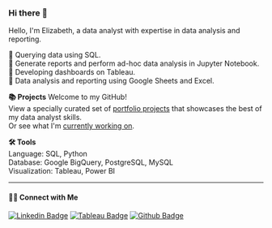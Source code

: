 ### Hi there 👋

<!--
**kuehbiko/kuehbiko** is a ✨ _special_ ✨ repository because its `README.md` (this file) appears on your GitHub profile.

Here are some ideas to get you started:

- 🔭 I’m currently working on ...
- 🌱 I’m currently learning ...
- 👯 I’m looking to collaborate on ...
- 🤔 I’m looking for help with ...
- 💬 Ask me about ...
- 📫 How to reach me: ...
- 😄 Pronouns: ...
- ⚡ Fun fact: ...
-->
Hello, I'm Elizabeth, a data analyst with expertise in data analysis and reporting.

🌱 Querying data using SQL. \
🌱 Generate reports and perform ad-hoc data analysis in Jupyter Notebook. \
🌱 Developing dashboards on Tableau. \
🌱 Data analysis and reporting using Google Sheets and Excel.

**📚 Projects**
Welcome to my GitHub! \
View a specially curated set of [portfolio projects](https://github.com/kuehbiko/01-Portfolio-Projects) that showcases the best of my data analyst skills. \
Or see what I'm [currently working on](https://github.com/kuehbiko/02-Personal-Projects/tree/main).

**🛠️ Tools** \
Language: SQL, Python \
Database: Google BigQuery, PostgreSQL, MySQL \
Visualization: Tableau, Power BI

----

#### 👋🏻 Connect with Me
[![Linkedin Badge](https://img.shields.io/badge/-LinkedIn-blue?style=flat-square&logo=Linkedin&logoColor=white&link=https://www.linkedin.com/in/elizabethlimse)](https://www.linkedin.com/in/elizabethlimse)
[![Tableau Badge](http://img.shields.io/badge/-Tableau-orange?style=flat-square&logo=tableau&logoColor=white&link=https://public.tableau.com/profile/kuebiko/)](https://public.tableau.com/profile/kuebiko/)
[![Github Badge](http://img.shields.io/badge/-Github-black?style=flat-square&logo=github&link=https://github.com/kuehbiko/)](https://github.com/kuehbiko) 
<!-- [![Kaggle Badge](https://img.shields.io/badge/-Kaggle-blue?style=flat-square&logo=kaggle&logoColor=white&link=https://www.kaggle.com/phonethiriyadana)](https://www.kaggle.com/phonethiriyadana) 
